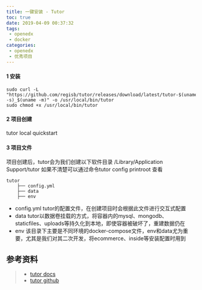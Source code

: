 ```yaml
---
title: 一键安装 - Tutor
toc: true
date: 2019-04-09 00:37:32
tags:
 - openedx
 - docker
categories:
 - openedx
 - 优秀项目
---
```

#### 1 安装
```shell
sudo curl -L "https://github.com/regisb/tutor/releases/download/latest/tutor-$(uname -s)_$(uname -m)" -o /usr/local/bin/tutor
sudo chmod +x /usr/local/bin/tutor
```

#### 2 项目创建
tutor local quickstart

#### 3 项目文件
项目创建后，tutor会为我们创建以下软件目录 /Library/Application Support/tutor
如果不清楚可以通过命令tutor config printroot 查看
```
tutor
    ├── config.yml
    ├── data
    ├── env
```
- config.yml
tutor的配置文件，在创建项目时会根据此文件进行交互式配置
- data
tutor以数据卷挂载的方式，将容器内的mysql、mongodb、staticfiles、uploads等持久化到本地，即使容器被破坏了，重建数据仍在
- env
该目录下主要是不同环境的docker-compose文件，env和data尤为重要，尤其是我们对其二次开发，将ecommerce、inside等安装配置时用到

## 参考资料
> - [tutor docs](https://docs.tutor.overhang.io)
> - [tutor github](https://github.com/regisb/tutor)

